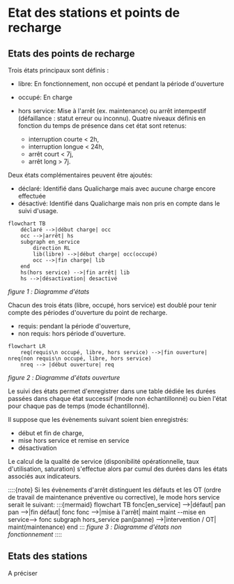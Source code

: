 # Etat des stations et points de recharge

## Etats des points de recharge

Trois états principaux sont définis :

- libre: En fonctionnement, non occupé et pendant la période d'ouverture
- occupé: En charge
- hors service: Mise à l'arrêt (ex. maintenance) ou arrêt intempestif (défaillance : statut erreur ou inconnu). Quatre niveaux définis en fonction du temps de présence dans cet état sont retenus:

  - interruption courte < 2h,
  - interruption longue < 24h,
  - arrêt court < 7j,
  - arrêt long > 7j.

Deux états complémentaires peuvent être ajoutés:

- déclaré: Identifié dans Qualicharge mais avec aucune charge encore effectuée
- désactivé: Identifié dans Qualicharge mais non pris en compte dans le suivi d'usage.

```{mermaid}
flowchart TB
    déclaré -->|début charge| occ   
    occ -->|arrêt| hs
    subgraph en_service
        direction RL
        lib(libre) -->|début charge| occ(occupé)
        occ -->|fin charge| lib
    end  
    hs(hors service) -->|fin arrêt| lib
    hs -->|désactivation| desactivé 
```

*figure 1 :* *Diagramme d'états*

Chacun des trois états (libre, occupé, hors service) est doublé pour tenir compte des périodes d'ouverture du point de recharge.

- requis: pendant la période d'ouverture,
- non requis: hors période d'ouverture.

```{mermaid}
flowchart LR
    req(requis\n occupé, libre, hors service) -->|fin ouverture| nreq(non requis\n occupé, libre, hors service)
    nreq --> |début ouverture| req 
```

*figure 2 :* *Diagramme d'états ouverture*

Le suivi des états permet d'enregistrer dans une table dédiée les durées passées dans chaque état successif (mode non échantillonné) ou bien l'état pour chaque pas de temps (mode échantillonné).

Il suppose que les évènements suivant soient bien enregistrés:

- début et fin de charge,
- mise hors service et remise en service
- désactivation

Le calcul de la qualité de service (disponibilité opérationnelle, taux d'utilisation, saturation) s'effectue alors par cumul des durées dans les états associés aux indicateurs.

::::{note}
Si les évènements d'arrêt distinguent les défauts et les OT (ordre de travail de maintenance préventive ou corrective), le mode hors service serait le suivant:
:::{mermaid}
flowchart TB
    fonc[en_service] -->|défaut| pan
    pan -->|fin défaut| fonc
    fonc -->|mise à l'arrêt| maint
    maint --mise en service--> fonc
    subgraph hors_service
        pan(panne) -->|intervention / OT| maint(maintenance)
    end
:::
*figure 3 :* *Diagramme d'états non fonctionnement*
::::

## Etats des stations

A préciser
